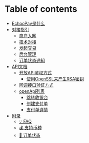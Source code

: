 # Table of contents

* [EchooPay是什么](README.md)
* [对接指引](<README (2).md>)
  * [商户入网](dui-jie-zhi-yin/what-we-do.md)
  * [技术对接](dui-jie-zhi-yin/ji-shu-dui-jie.md)
  * [发起交易](dui-jie-zhi-yin/fa-qi-jiao-yi.md)
  * [后台管理](dui-jie-zhi-yin/hou-tai-guan-li.md)
  * [订单状态通知](dui-jie-zhi-yin/ding-dan-zhuang-tai-tong-zhi.md)
* [API文档](<README (1).md>)
  * [开放API鉴权方式](api-wen-dang/kai-fang-api-jian-quan-fang-shi/README.md)
    * [使用OpenSSL来产生RSA密钥](api-wen-dang/kai-fang-api-jian-quan-fang-shi/rsa-secret-create.md)
  * [回调接口验证方式](api-wen-dang/seller-callback.md)
  * [openApi列表](api-wen-dang/open-api-list/README.md)
    * [跳转收银台](api-wen-dang/open-api-list/yu-chuang-jian-zhi-fu-dan.md)
    * [创建支付单](api-wen-dang/open-api-list/chuang-jian-zhi-fu-dan.md)
    * [支付单详情](api-wen-dang/open-api-list/chuang-jian-zhi-fu-dan-1.md)
* [附录](fu-lu/README.md)
  * [💡 FAQ](fu-lu/error-code.md)
  * [💰 支持币种](fu-lu/inviting-members.md)
  * [🛒 订单状态](fu-lu/ding-dan-zhuang-tai.md)
